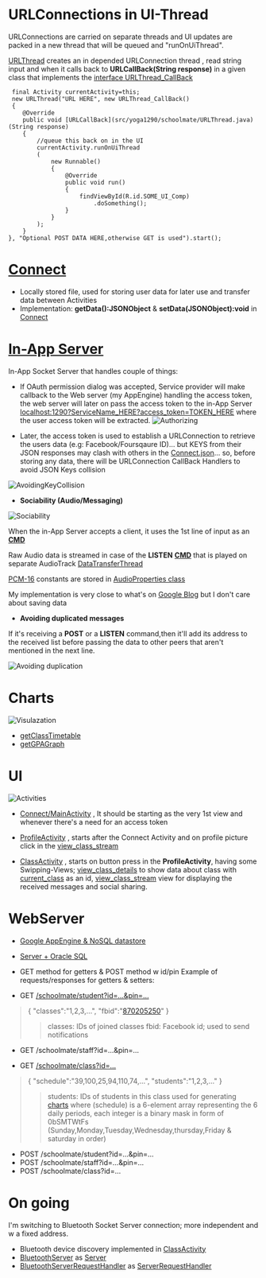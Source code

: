 # URLConnections in UI-Thread

URLConnections are carried on separate threads and UI updates are packed in a new thread that will be queued and "runOnUiThread".

[URLThread](src/yoga1290/schoolmate/URLThread.java) creates an in depended URLConnection thread , read string input and when it calls back to **URLCallBack(String response)** in a given class that implements the [interface URLThread_CallBack](src/yoga1290/schoolmate/URLThread.java#L18) 




     final Activity currentActivity=this;
     new URLThread("URL HERE", new URLThread_CallBack() 
     { 
     	@Override 
     	public void [URLCallBack](src/yoga1290/schoolmate/URLThread.java) (String response) 
     	{ 
    		//queue this back on in the UI 
    		currentActivity.runOnUiThread
    		( 
    			new Runnable() 
    			{ 
    				@Override 
    				public void run() 
    				{ 
    					findViewById(R.id.SOME_UI_Comp) 
    						.doSomething(); 
    				} 
    			} 
    		); 
    	}
    }, "Optional POST DATA HERE,otherwise GET is used").start();



# [Connect](src/yoga1290/schoolmate/Connect.java)

+	Locally stored file, used for storing user data for later use and transfer data between Activities
+	Implementation: **getData():JSONObject** & **setData(JSONObject):void** in [Connect](src/yoga1290/schoolmate/Connect.java)

# [In-App Server](src/yoga1290/schoolmate/Server.java)

In-App Socket Server that handles couple of things:

+	If OAuth permission dialog was accepted, Service provider will make callback to the Web server (my AppEngine) handling the access token, the web server will later on pass the access token to the in-App Server [localhost:1290?ServiceName_HERE?access_token=TOKEN_HERE](src/yoga1290/schoolmate/Server.java#L605) where the user access token will be extracted.
![Authorizing](readme/readme1.png)

+	Later, the access token is used to establish a URLConnection to retrieve the users data (e.g: Facebook/Foursqaure ID)… but KEYS from their JSON responses may clash with others in the [Connect.json](src/yoga1290/schoolmate/Connect.java)… so, before storing any data, there will be URLConnection CallBack Handlers to avoid JSON Keys collision


![AvoidingKeyCollision](readme/URLConnectionThread.png)



+	**Sociability (Audio/Messaging)**

![Sociability](readme/readme2.png)

When the in-App Server accepts a client, it uses the 1st line of input as an [**CMD**](src/yoga1290/schoolmate/Server.java#L506)

Raw Audio data is streamed in case of the **LISTEN** [**CMD**](src/yoga1290/schoolmate/Server.java#L506) that is played on separate AudioTrack [DataTransferThread](src/yoga1290/schoolmate/Server.java#L405)


[PCM-16](http://en.wikipedia.org/wiki/Pulse-code_modulation) constants are stored in [AudioProperties class](src/yoga1290/schoolmate/Server.java#L47)  

My implementation is very close to what's on [Google Blog](http://eurodev.blogspot.com/2009/09/raw-audio-manipulation-in-android.html) but I don't care about saving data

+	**Avoiding duplicated messages**

If it's receiving a **POST** or a **LISTEN** command,then it'll add its address to the received list before passing the data to other peers that aren't mentioned in the next line.

![Avoiding duplication](readme/duplication.png)

# Charts

![Visulazation](readme/readme3.png)

+	[getClassTimetable](src/yoga1290/schoolmate/Charts.java#L55)
+	[getGPAGraph](src/yoga1290/schoolmate/Charts.java#L104)

# UI

![Activities](readme/activities.png)

+	[Connect/MainActivity](src/yoga1290/schoolmate/MainActivity.java) , It should be starting as the very 1st view and whenever there's a need for an access token

+	[ProfileActivity](src/yoga1290/schoolmate/ProfileActivity.java) , starts after the Connect Activity and on profile picture click in the [view_class_stream](src/yoga1290/schoolmate/view_class_stream.java)

+	[ClassActivity](src/yoga1290/schoolmate/ClassActivity.java) , starts on button press in the **ProfileActivity**, having some Swipping-Views; [view_class_details](src/yoga1290/schoolmate/view_class_details.java) to show data about class with [current_class](src/yoga1290/schoolmate/view_class_details.java#L31) as an id, [view_class_stream](src/yoga1290/schoolmate/view_class_stream.java) view for displaying the received messages and social sharing.

# WebServer

+	[Google AppEngine & NoSQL datastore](AppEngine/schoolmate.java)
+	[Server + Oracle SQL](WebServer/DBtest.java)

+	GET method for getters & POST method w id/pin 
Example of requests/responses for getters & setters:
+	GET [/schoolmate/student?id=…&pin=…](http://yoga1290.appspot.com/schoolmate/student?id=1&pin=1)
>	{
>		"classes":"1,2,3,…",
>		"fbid":"[870205250](http://facebook.com/870205250)"
>	}
>>	classes: IDs of joined classes
>>	fbid: Facebook id; used to send notifications

+	GET /schoolmate/staff?id=…&pin=…

+	GET [/schoolmate/class?id=…](http://yoga1290.appspot.com/schoolmate/class?id=1)
>	{
>		"schedule":"39,100,25,94,110,74,…",
>		"students":"1,2,3,…"
>	}
>>	students: IDs of students in this class
>>	used for generating [charts](src/yoga1290/schoolmate/Charts.java) where (schedule) is a  6-element array representing the 6 daily periods, each integer is a binary mask in form of 0bSMTWtFs (Sunday,Monday,Tuesday,Wednesday,thursday,Friday & saturday in order)

+ POST /schoolmate/student?id=…&pin=…
+ POST /schoolmate/staff?id=…&pin=…
+ POST /schoolmate/class?id=…

# On going

I'm switching to Bluetooth Socket Server connection; more independent and w a fixed address.
+	Bluetooth device discovery implemented in [ClassActivity](src/yoga1290/schoolmate/ClassActivity.java#L108)
+	[BluetoothServer](src/yoga1290/schoolmate/Server.java#L686) as [Server](src/yoga1290/schoolmate/Server.java#L654)
+	[BluetoothServerRequestHandler](src/yoga1290/schoolmate/Server.java#L811) as [ServerRequestHandler](src/yoga1290/schoolmate/Server.java#L470)